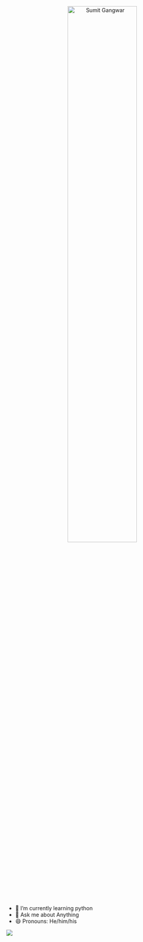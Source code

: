 <p align='center'><img width=60% src="https://user-images.githubusercontent.com/101464018/184527063-f7f4057e-293e-4234-b24d-63c21a258480.gif" alt='Sumit Gangwar'/></p>
  
  
- 🌱 I’m currently learning python
- 💬 Ask me about Anything
- 😄 Pronouns: He/him/his






![](https://raw.githubusercontent.com/mayhemantt/mayhemantt/Update/svg/Bottom.svg)
